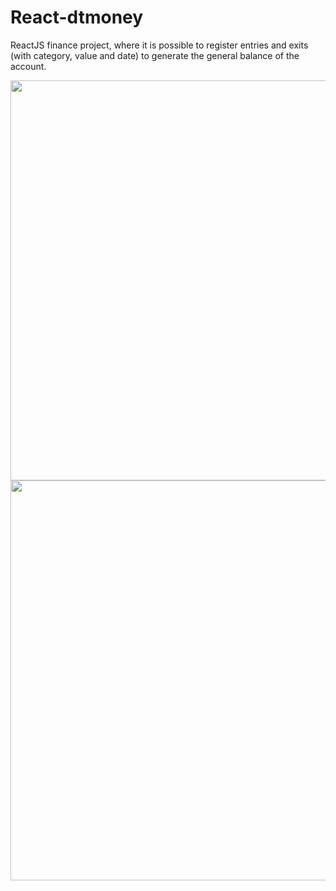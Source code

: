 # React-dtmoney
ReactJS finance project, where it is possible to register entries and exits (with category, value and date) to generate the general balance of the account.

<div align="center">
  <img src="https://user-images.githubusercontent.com/62486215/160372995-440641df-d340-4ec2-9962-53d58e57e210.png" width="640px">
  <br>
  <img src="https://user-images.githubusercontent.com/62486215/160373238-cd34f804-a8e2-413f-89ae-d308b897bec2.png" width="640px">
</div>
